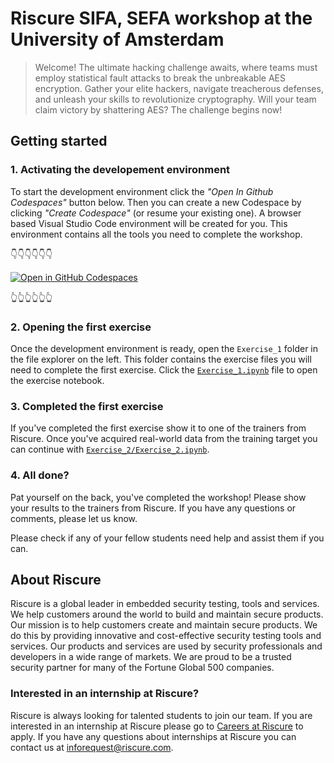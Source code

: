 # Riscure SIFA, SEFA workshop at the University of Amsterdam

> Welcome! The ultimate hacking challenge awaits, where teams must employ statistical fault attacks to break the unbreakable AES encryption. Gather your elite hackers, navigate treacherous defenses, and unleash your skills to revolutionize cryptography. Will your team claim victory by shattering AES? The challenge begins now!

## Getting started
### 1. Activating the developement environment

To start the development environment click the *"Open In Github Codespaces"* button below. Then you can create a new Codespace by clicking *"Create Codespace"* (or resume your existing one). A browser based Visual Studio Code environment will be created for you. This environment contains all the tools you need to complete the workshop.

👇👇👇👇👇👇

[![Open in GitHub Codespaces](https://github.com/codespaces/badge.svg)](https://codespaces.new/bob-swinkels/uva-workshop?quickstart=1)

👆👆👆👆👆👆

### 2. Opening the first exercise
Once the development environment is ready, open the `Exercise_1` folder in the file explorer on the left. This folder contains the exercise files you will need to complete the first exercise. Click the [`Exercise_1.ipynb`](Exercise_1/Exercise_1.ipynb) file to open the exercise notebook.

### 3. Completed the first exercise

If you've completed the first exercise show it to one of the trainers from Riscure. Once you've acquired real-world data from the training target you can continue with [`Exercise_2/Exercise_2.ipynb`](Exercise_2/Exercise_2.ipynb).

### 4. All done?
Pat yourself on the back, you've completed the workshop! Please show your results to the trainers from Riscure. If you have any questions or comments, please let us know.

Please check if any of your fellow students need help and assist them if you can.

## About Riscure

Riscure is a global leader in embedded security testing, tools and services. We help customers around the world to build and maintain secure products. Our mission is to help customers create and maintain secure products. We do this by providing innovative and cost-effective security testing tools and services. Our products and services are used by security professionals and developers in a wide range of markets. We are proud to be a trusted security partner for many of the Fortune Global 500 companies.

### Interested in an internship at Riscure?

Riscure is always looking for talented students to join our team. If you are interested in an internship at Riscure please go to [Careers at Riscure](https://riscure.recruitee.com/o/technical-internship-in-the-security-domain) to apply. If you have any questions about internships at Riscure you can contact us at [inforequest@riscure.com](mailto:inforequest@riscure.com).
